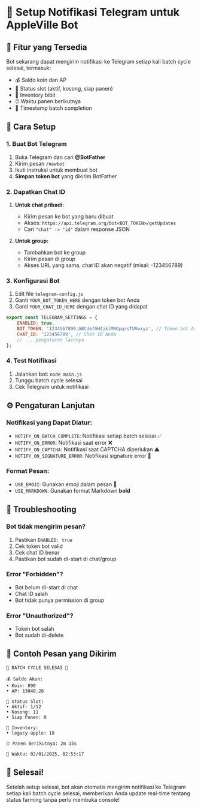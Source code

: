 # 📱 Setup Notifikasi Telegram untuk AppleVille Bot

## 🎯 Fitur yang Tersedia

Bot sekarang dapat mengirim notifikasi ke Telegram setiap kali batch cycle selesai, termasuk:
- 💰 Saldo koin dan AP
- 🌱 Status slot (aktif, kosong, siap panen)
- 🌾 Inventory bibit
- ⏰ Waktu panen berikutnya
- 🔄 Timestamp batch completion

## 🚀 Cara Setup

### 1. Buat Bot Telegram
1. Buka Telegram dan cari **@BotFather**
2. Kirim pesan `/newbot`
3. Ikuti instruksi untuk membuat bot
4. **Simpan token bot** yang dikirim BotFather

### 2. Dapatkan Chat ID
1. **Untuk chat pribadi:**
   - Kirim pesan ke bot yang baru dibuat
   - Akses: `https://api.telegram.org/bot<BOT_TOKEN>/getUpdates`
   - Cari `"chat" -> "id"` dalam response JSON

2. **Untuk group:**
   - Tambahkan bot ke group
   - Kirim pesan di group
   - Akses URL yang sama, chat ID akan negatif (misal: -123456789)

### 3. Konfigurasi Bot
1. Edit file `telegram-config.js`
2. Ganti `YOUR_BOT_TOKEN_HERE` dengan token bot Anda
3. Ganti `YOUR_CHAT_ID_HERE` dengan chat ID yang didapat

```javascript
export const TELEGRAM_SETTINGS = {
    ENABLED: true,
    BOT_TOKEN: '1234567890:ABCdefGHIjklMNOpqrsTUVwxyz', // Token bot Anda
    CHAT_ID: '123456789', // Chat ID Anda
    // ... pengaturan lainnya
};
```

### 4. Test Notifikasi
1. Jalankan bot: `node main.js`
2. Tunggu batch cycle selesai
3. Cek Telegram untuk notifikasi

## ⚙️ Pengaturan Lanjutan

### Notifikasi yang Dapat Diatur:
- `NOTIFY_ON_BATCH_COMPLETE`: Notifikasi setiap batch selesai ✅
- `NOTIFY_ON_ERROR`: Notifikasi saat error ❌
- `NOTIFY_ON_CAPTCHA`: Notifikasi saat CAPTCHA diperlukan ⚠️
- `NOTIFY_ON_SIGNATURE_ERROR`: Notifikasi signature error 🔑

### Format Pesan:
- `USE_EMOJI`: Gunakan emoji dalam pesan 🌾
- `USE_MARKDOWN`: Gunakan format Markdown **bold**

## 🔧 Troubleshooting

### Bot tidak mengirim pesan?
1. Pastikan `ENABLED: true`
2. Cek token bot valid
3. Cek chat ID benar
4. Pastikan bot sudah di-start di chat/group

### Error "Forbidden"?
- Bot belum di-start di chat
- Chat ID salah
- Bot tidak punya permission di group

### Error "Unauthorized"?
- Token bot salah
- Bot sudah di-delete

## 📝 Contoh Pesan yang Dikirim

```
🌾 BATCH CYCLE SELESAI 🌾

💰 Saldo Akun:
• Koin: 890
• AP: 13040.28

🌱 Status Slot:
• Aktif: 1/12
• Kosong: 11
• Siap Panen: 0

🌾 Inventory:
• legacy-apple: 18

⏰ Panen Berikutnya: 2m 15s

🔄 Waktu: 02/01/2025, 02:53:17
```

## 🎉 Selesai!

Setelah setup selesai, bot akan otomatis mengirim notifikasi ke Telegram setiap kali batch cycle selesai, memberikan Anda update real-time tentang status farming tanpa perlu membuka console!
